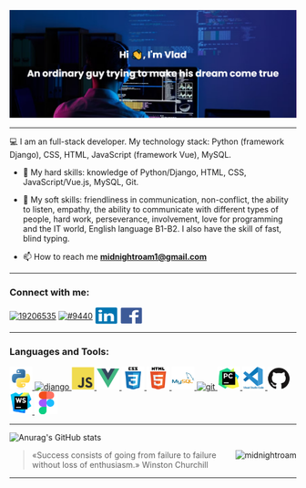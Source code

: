 [![MasterHead](https://github.com/midnightroam/MidnightRoam/raw/main/profilebannergithub.png)](https://github.com/MidnightRoam)
<hr>

💻 I am an full-stack developer. My technology stack: Python (framework Django), CSS, HTML, JavaScript (framework Vue), MySQL.

- 👷 My hard skills: knowledge of Python/Django, HTML, CSS, JavaScript/Vue.js, MySQL, Git.

- 🧸 My soft skills: friendliness in communication, non-conflict, the ability to listen, empathy, the ability to communicate with different types of people, hard work, perseverance, involvement, love for programming and the IT world, English language B1-B2. I also have the skill of fast, blind typing.

- 📫 How to reach me **midnightroam1@gmail.com**


<hr>
<h3 align="left">Connect with me:</h3>
<p align="left">
<a href="https://stackoverflow.com/users/19206535" target="blank"><img align="center" src="https://raw.githubusercontent.com/rahuldkjain/github-profile-readme-generator/master/src/images/icons/Social/stack-overflow.svg" alt="19206535" height="30" width="40" /></a>
<a href="https://discord.gg/Midnight Roam#9440" target="blank"><img align="center" src="https://raw.githubusercontent.com/rahuldkjain/github-profile-readme-generator/master/src/images/icons/Social/discord.svg" alt="#9440" height="30" width="40" /></a>
<a href="https://www.linkedin.com/in/uladzislau-saldatsenka-835932250/" target="blank"><img align="center" src="https://raw.githubusercontent.com/devicons/devicon/1119b9f84c0290e0f0b38982099a2bd027a48bf1/icons/linkedin/linkedin-original.svg" alt="#9440" height="30" width="40" /></a>
<a href="https://www.facebook.com/NightRoam" target="blank"><img align="center" src="https://raw.githubusercontent.com/devicons/devicon/1119b9f84c0290e0f0b38982099a2bd027a48bf1/icons/facebook/facebook-original.svg" alt="#9440" height="30" width="40" /></a>
</p>
<hr>

<h3 align="left">Languages and Tools:</h3>
<p align="left"> 
    <a href="https://www.python.org" target="_blank" rel="noreferrer"> 
        <img src="https://raw.githubusercontent.com/devicons/devicon/master/icons/python/python-original.svg" alt="python" width="40" height="40"/> </a> 
    <a href="https://www.djangoproject.com/" target="_blank" rel="noreferrer"> 
        <img src="https://cdn.worldvectorlogo.com/logos/django.svg" alt="django" width="40" height="40"/> </a> 
    <a href="https://developer.mozilla.org/en-US/docs/Web/JavaScript" target="_blank" rel="noreferrer"> 
        <img src="https://raw.githubusercontent.com/devicons/devicon/master/icons/javascript/javascript-original.svg" alt="javascript" width="40" height="40"/> </a> 
    <a href="https://www.vuejs.org" target="_blank" rel="noreferrer"> 
        <img src="https://raw.githubusercontent.com/devicons/devicon/1119b9f84c0290e0f0b38982099a2bd027a48bf1/icons/vuejs/vuejs-original.svg" alt="javascript" width="40" height="40"/> </a> 
    <a href="https://www.w3schools.com/css/" target="_blank" rel="noreferrer"> 
        <img src="https://raw.githubusercontent.com/devicons/devicon/master/icons/css3/css3-original-wordmark.svg" alt="css3" width="40" height="40"/> </a> 
    <a href="https://www.w3.org/html/" target="_blank" rel="noreferrer"> 
        <img src="https://raw.githubusercontent.com/devicons/devicon/master/icons/html5/html5-original-wordmark.svg" alt="html5" width="40" height="40"/> </a> 
    <a href="https://www.mysql.com/" target="_blank" rel="noreferrer"> 
        <img src="https://raw.githubusercontent.com/devicons/devicon/master/icons/mysql/mysql-original-wordmark.svg" alt="mysql" width="40" height="40"/> </a> 
    <a href="https://git-scm.com/" target="_blank" rel="noreferrer"> 
        <img src="https://www.vectorlogo.zone/logos/git-scm/git-scm-icon.svg" alt="git" width="40" height="40"/> </a> 
    <a href="https://www.jetbrains.com/pycharm/" target="_blank" rel="noreferrer"> 
        <img src="https://raw.githubusercontent.com/devicons/devicon/1119b9f84c0290e0f0b38982099a2bd027a48bf1/icons/pycharm/pycharm-original.svg" alt="PyCharm" width="40" height="40"/> </a> 
    <a href="https://code.visualstudio.com" target="_blank" rel="noreferrer"> 
        <img src="https://raw.githubusercontent.com/devicons/devicon/1119b9f84c0290e0f0b38982099a2bd027a48bf1/icons/vscode/vscode-original-wordmark.svg" alt="VSCode" width="40" height="40"/> </a> 
    <a href="https://github.com" target="_blank" rel="noreferrer"> 
        <img src="https://raw.githubusercontent.com/devicons/devicon/1119b9f84c0290e0f0b38982099a2bd027a48bf1/icons/github/github-original.svg" alt="GitHub" width="40" height="40"/> </a> 
    <a href="https://www.jetbrains.com/webstorm/" target="_blank" rel="noreferrer"> 
        <img src="https://raw.githubusercontent.com/devicons/devicon/1119b9f84c0290e0f0b38982099a2bd027a48bf1/icons/webstorm/webstorm-original.svg" alt="WebStorm" width="40" height="40"/> </a> 
    <a href="https://www.figma.com/" target="_blank" rel="noreferrer"> 
        <img src="https://github.com/devicons/devicon/blob/master/icons/figma/figma-original.svg" alt="Figma" width="40" height="40"/> </a> 
        
</p>
<hr>

![Anurag's GitHub stats](https://github-readme-stats.vercel.app/api?username=midnightroam&theme=radical&show_icons=true)

<p><img align="right" src="https://github-readme-streak-stats.herokuapp.com/?user=midnightroam&theme=radical" alt="midnightroam" /></p>

<blockquote>«Success consists of going from failure to failure without loss of enthusiasm.»
Winston Churchill</blockquote>
<hr>

